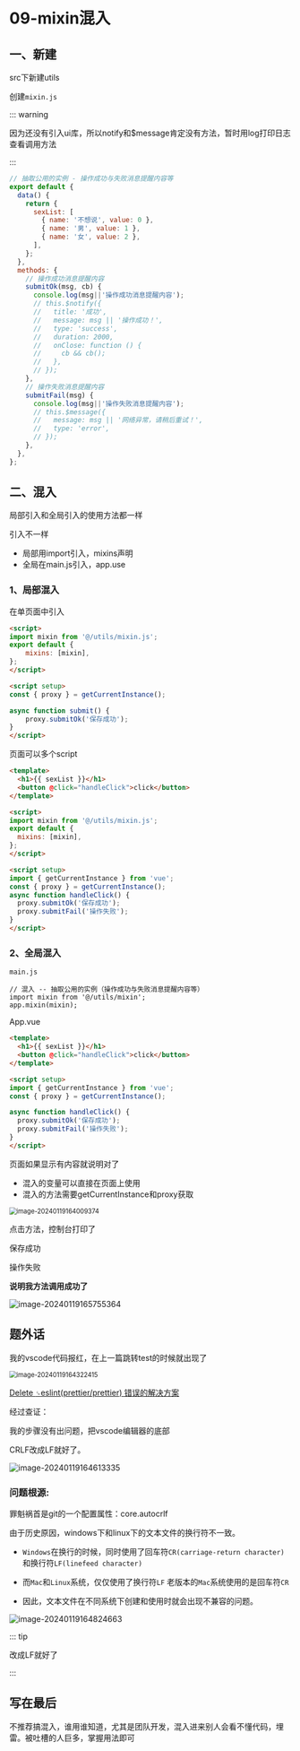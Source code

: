 # 09-mixin混入

## 一、新建

src下新建utils

创建`mixin.js`

::: warning

因为还没有引入ui库，所以notify和$message肯定没有方法，暂时用log打印日志查看调用方法

:::

```js
// 抽取公用的实例 - 操作成功与失败消息提醒内容等
export default {
  data() {
    return {
      sexList: [
        { name: '不想说', value: 0 },
        { name: '男', value: 1 },
        { name: '女', value: 2 },
      ],
    };
  },
  methods: {
    // 操作成功消息提醒内容
    submitOk(msg, cb) {
      console.log(msg||'操作成功消息提醒内容');
      // this.$notify({
      //   title: '成功',
      //   message: msg || '操作成功！',
      //   type: 'success',
      //   duration: 2000,
      //   onClose: function () {
      //     cb && cb();
      //   },
      // });
    },
    // 操作失败消息提醒内容
    submitFail(msg) {
      console.log(msg||'操作失败消息提醒内容');
      // this.$message({
      //   message: msg || '网络异常，请稍后重试！',
      //   type: 'error',
      // });
    },
  },
};

```

## 二、混入

局部引入和全局引入的使用方法都一样

引入不一样

- 局部用import引入，mixins声明
- 全局在main.js引入，app.use

### 1、局部混入

在单页面中引入

```html
<script>
import mixin from '@/utils/mixin.js';
export default {
    mixins: [mixin],
};
</script>
```



```html
<script setup>
const { proxy } = getCurrentInstance();

async function submit() { 
    proxy.submitOk('保存成功');
}
</script>
```



页面可以多个script

```html
<template>
  <h1>{{ sexList }}</h1>
  <button @click="handleClick">click</button>
</template>

<script>
import mixin from '@/utils/mixin.js';
export default {
  mixins: [mixin],
};
</script>

<script setup>
import { getCurrentInstance } from 'vue';
const { proxy } = getCurrentInstance();
async function handleClick() {
  proxy.submitOk('保存成功');
  proxy.submitFail('操作失败');
}
</script>

```



### 2、全局混入

`main.js`

```
// 混入 -- 抽取公用的实例（操作成功与失败消息提醒内容等）
import mixin from '@/utils/mixin';
app.mixin(mixin);
```



App.vue

```html
<template>
  <h1>{{ sexList }}</h1>
  <button @click="handleClick">click</button>
</template>

<script setup>
import { getCurrentInstance } from 'vue';
const { proxy } = getCurrentInstance();

async function handleClick() {
  proxy.submitOk('保存成功');
  proxy.submitFail('操作失败');
}
</script>

```

页面如果显示有内容就说明对了

- 混入的变量可以直接在页面上使用
- 混入的方法需要getCurrentInstance和proxy获取

<img src=".\09-mixin混入.assets\image-20240119164009374.png" alt="image-20240119164009374" style="zoom:80%;" />





点击方法，控制台打印了

保存成功

操作失败

**说明我方法调用成功了**

<img src=".\09-mixin混入.assets\image-20240119165755364.png" alt="image-20240119165755364"  />



## 题外话

我的vscode代码报红，在上一篇跳转test的时候就出现了

<img src=".\09-mixin混入.assets\image-20240119164322415.png" alt="image-20240119164322415" style="zoom:80%;" />



[Delete `␍`eslint(prettier/prettier) 错误的解决方案](https://blog.csdn.net/zqd_java/article/details/128634137?ops_request_misc=%257B%2522request%255Fid%2522%253A%2522170565368816800182157162%2522%252C%2522scm%2522%253A%252220140713.130102334..%2522%257D&request_id=170565368816800182157162&biz_id=0&utm_medium=distribute.pc_search_result.none-task-blog-2~all~top_click~default-2-128634137-null-null.142^v99^pc_search_result_base3&utm_term=Delete%20%60%E2%90%8D%60eslint&spm=1018.2226.3001.4187)



经过查证：

我的步骤没有出问题，把vscode编辑器的底部

CRLF改成LF就好了。

<img src=".\09-mixin混入.assets\image-20240119164613335.png" alt="image-20240119164613335"  />

### 问题根源:

罪魁祸首是git的一个配置属性：core.autocrlf

由于历史原因，windows下和linux下的文本文件的换行符不一致。

- `Windows`在换行的时候，同时使用了回车符`CR(carriage-return character)`和换行符`LF(linefeed character)`

- 而`Mac`和`Linux`系统，仅仅使用了换行符`LF`
  老版本的`Mac`系统使用的是回车符`CR`
- 因此，文本文件在不同系统下创建和使用时就会出现不兼容的问题。



<img src=".\09-mixin混入.assets\image-20240119164824663.png" alt="image-20240119164824663"  />

::: tip

改成LF就好了

:::





## 写在最后

不推荐搞混入，谁用谁知道，尤其是团队开发，混入进来别人会看不懂代码，埋雷。被吐槽的人巨多，掌握用法即可